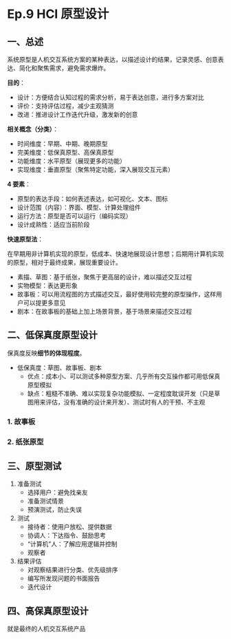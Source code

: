 # Ep.9 HCI 原型设计

## 一、总述

系统原型是人机交互系统方案的某种表达，以描述设计的结果，记录灵感、创意表达、简化和聚焦需求，避免需求爆炸。

**目的**：

* 设计：方便结合认知过程的需求分析，易于表达创意，进行多方案对比
* 评价：支持评估过程，减少主观猜测
* 改进：推进设计工作迭代升级，激发新的创意

**相关概念（分类）**：

* 时间维度：早期、中期、晚期原型
* 完美维度：低保真原型、高保真原型
* 功能维度：水平原型（展现更多的功能）
* 实现维度：垂直原型（聚焦特定功能，深入展现交互元素）

**4 要素**：

* 原型的表达手段：如何表述表达，如可视化、文本、图标
* 设计范围（内容）：界面、模型、计算处理组件
* 运行方法：原型是否可以运行（编码实现）
* 设计成熟性：适应当前阶段

**快速原型法**：

在早期用非计算机实现的原型，低成本、快速地展现设计思想；后期用计算机实现的原型，相对于最终成果，展现重要设计。

* 素描、草图：基于纸张，聚焦于更高层的设计，难以描述交互过程
* 实物模型：表达更形象
* 故事板：可以用流程图的方式描述交互，最好使用较完整的原型操作，这样用户可以提更多意见
* 剧本：在故事板的基础上加上场景背景，基于场景来描述交互过程

## 二、低保真度原型设计

保真度反映**细节的体现程度**。

* 低保真度：草图、故事板、剧本  
  * 优点：成本小、可以测试多种原型方案、几乎所有交互操作都可用低保真原型模拟
  * 缺点：粗糙不准确、难以实现复杂功能模拟、一定程度耽误开发（只是草图用来评估，没有准确的设计来开发）、测试时有人的干预、不主观

### 1. 故事板

### 2. 纸张原型

## 三、原型测试

1. 准备测试
   * 选择用户：避免找亲友
   * 准备测试情景
   * 预演测试，防止失误
2. 测试
   * 接待者：使用户放松、提供数据
   * 协调人：下达指令、鼓励思考
   * “计算机”人：了解应用逻辑并控制
   * 观察者
3. 结果评估
   * 对观察结果进行分类、优先级排序
   * 编写所发现问题的书面报告
   * 迭代设计

## 四、高保真原型设计

就是最终的人机交互系统产品